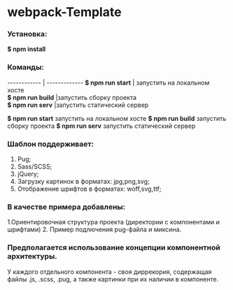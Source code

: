 # webpack-Template
### Установка: 
**$ npm install**
### Команды:
------------ | -------------
**$ npm run start**   | запустить на локальном хосте  
**$ npm run build**   |запустить сборку проекта       
**$ npm run serv**    |запустить статический сервер   

**$ npm run start** запустить на локальном хосте
**$ npm run build** запустить сборку проекта
**$ npm run serv**  запустить статический сервер

### Шаблон поддерживает:
1. Pug;
2. Sass/SCSS;
3. jQuery;
4. Загрузку картинок в форматах: jpg,png,svg;
5. Отображение шрифтов в форматах: woff,svg,ttf;

### В качестве примера добавлены:
1.Ориентировочная структура проекта (директории с компонентами и шрифтами)
2. Пример подлючения pug-файла и миксина.

### Предполагается использование концепции компонентной архитектуры.
У каждого отдельного компонента - своя диррекория, содержащая файлы .js, .scss, .pug, 
а также картинки при их наличии в компоненте.










